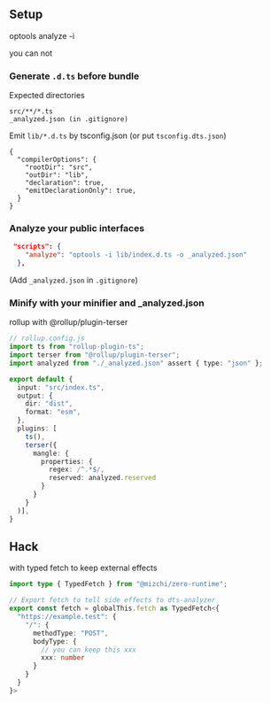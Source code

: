 ## Setup

optools analyze -i 

you can not 

### Generate `.d.ts` before bundle

Expected directories

```
src/**/*.ts
_analyzed.json (in .gitignore)
```

Emit `lib/*.d.ts` by tsconfig.json (or put `tsconfig.dts.json`)

```jsonc
{
  "compilerOptions": {
    "rootDir": "src",
    "outDir": "lib",
    "declaration": true,
    "emitDeclarationOnly": true,
  }
}
```

### Analyze your public interfaces

```json
 "scripts": {
    "analyze": "optools -i lib/index.d.ts -o _analyzed.json"
  },
```

(Add `_analyzed.json` in `.gitignore`)

### Minify with your minifier and _analyzed.json

rollup with @rollup/plugin-terser

```ts
// rollup.config.js
import ts from "rollup-plugin-ts";
import terser from "@rollup/plugin-terser";
import analyzed from "./_analyzed.json" assert { type: "json" };

export default {
  input: "src/index.ts",
  output: {
    dir: "dist",
    format: "esm",
  },
  plugins: [
    ts(),
    terser({
      mangle: {
        properties: {
          regex: /^.*$/,
          reserved: analyzed.reserved
        }
      }
    }
  )],
}
```

## Hack

with typed fetch to keep external effects

```ts
import type { TypedFetch } from "@mizchi/zero-runtime";

// Export fetch to tell side effects to dts-analyzer
export const fetch = globalThis.fetch as TypedFetch<{
  "https://example.test": {
    "/": {
      methodType: "POST",
      bodyType: {
        // you can keep this xxx
        xxx: number
      }
    }
  }
}>
```